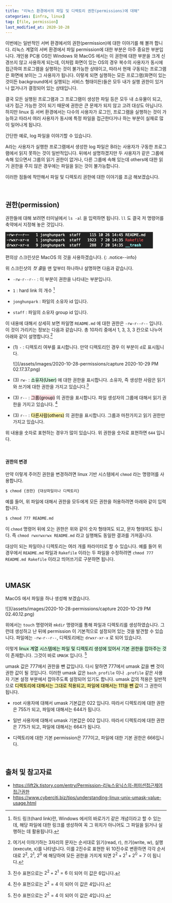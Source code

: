 ```yaml
---
title: "리눅스 환경에서의 파일 및 디렉토리 권한(permissions)에 대해"
categories: [infra, linux]
tag: [file, permission]
last_modified_at: 2020-10-28
---
```

이번에는 일반적인 서버 환경에서의 권한(permission)에 대한 이야기를 해 볼까 합니다. 리눅스 계열의 서버 환경에서 파일 permission에 대한 부분은 아주 중요한 부분입니다. 개인용 PC용 OS인 Windows 와 MacOS 에서는 이 권한에 대한 부분을 크게 신경쓰지 않고 사용하게 되는데, 이처럼 화면이 있는 OS의 경우 복수의 사용자가 동시에 접근하여 프로그램을 실행하는 것이 불가능한 상태이고, 따라서 현재 구동되는 프로그램은 화면에 보이는 그 사용자가 됩니다. 이렇게 되면 실행하는 모든 프로그램(화면이 있는 것이든 background에서 실행되는 서비스 형태이든)들은 모두 내가 실행 권한이 있거나 없거나가 결정되어 있는 상태입니다. 

결국 모든 실행된 프로그램과 그 프로그램이 생성한 파일 등은 모두 내 소유물이 되고, 내가 접근 가능한 것이 되기 때문에 권한은 큰 문제가 되지 않고 고려 대상도 아닙니다. 하지만 linux 등 서버 환경에서는 다수의 사용자가 로그인, 프로그램을 실행하는 것이 가능하고 따라서 여러 사용자가 동시에 특정 파일을 접근한다거나 하는 부분이 실재로 많이 일어나게 됩니다.

간단한 예로, log 파일을 이야기할 수 있습니다. 

A라는 사용자가 실행한 프로그램에서 생성한 log 파일은 B라는 사용자가 구동한 프로그램에서 읽지 못하는 것이 일반적입니다. 뒤에서 설명하겠지만 두 사용자가 같은 그룹에 속해 있으면서 그룹의 읽기 권한이 없거나, 다른 그룹에 속해 있는데 others에 대한 읽기 권한을 주지 않은 경우에는 파일을 읽는 것이 불가능합니다. 

이러한 점들에 착안해서 파일 및 디렉토리 권한에 대한 이야기를 조금 해보겠습니다.

<br/>

## 권한(permission)

권한들에 대해 보려면 터미널에서 `ls -al` 을 입력하면 됩니다. `ll` 도 결국 저 명령어를 축약에서 지정해 놓은 것입니다. 

![](/assets/images/2020-10-28-permissions/capture%202020-10-28%20PM%2006.47.29.png)

편의상 스크린샷은 MacOS 의 것을 사용하겠습니다. 
{: .notice--info}

위 스크린샷의 *첫 줄*을 맨 앞부터 하나하나 설명하면 다음과 같습니다. 

- `-rw-r--r--` : 이 부분이 권한을 나타내는 부분입니다. 

- `1` : hard link 의 개수 [^1]

[^1]: 하드 링크(hard link)란, Windows 에서의 바로가기 같은 개념이라고 할 수 있는데, 해당 파일에 대한 링크를 생성하여 꼭 그 위치가 아니어도 그 파일을 읽거나 실행하는 데 활용됩니다.

- `jonghunpark` : 파일의 소유자 id 입니다.

- `staff` : 파일의 소유자 group id 입니다.

이 내용에 대해서 상세히 보면 파일명 `README.md` 에 대한 권한은 `-rw-r--r--` 입니다. 이 것이 가리키는 정보는 다음과 같습니다. 총 10자리 중에서 1, 3, 3, 3 칸으로 나누어 아래와 같이 설명합니다.[^2]

[^2]: 여기서 이야기하는 3자리의 문자는 순서대로 읽기(read, r), 쓰기(write, w), 실행(execute, x)를 나타냅니다. 이를 2진수로 표현한 뒤 10진수로 변환하면 각각 순서대로 $2^2$, $2^1$, $2^0$ 에 해당하여 모든 권한을 가지게 되면 $2^2 + 2^1 + 2^0 = 7$ 이 됩니다.

- (1) `-` : 디렉토리 여부를 표시합니다. 만약 디렉토리인 경우 이 부분이 `d`로 표시됩니다. 
   
   ![](/assets/images/2020-10-28-permissions/capture 2020-10-29 PM 02.17.37.png)

- (3) `rw-` : <mark style='background-color: #dcffe4'>소유자(User)</mark> 에 대한 권한을 표시합니다. 소유자, 즉 생성한 사람은 읽기와 쓰기에 대한 권한을 가지고 있습니다.[^3]

[^3]: 진수 표현으로는 $2^2 + 2^1 = 6$ 이 되어 이 값은 6입니다.

- (3) `r--` : <mark style='background-color: #ffdce0'>그룹(group)</mark> 의 권한을 표시합니다. 파일 생성자의 그룹에 대해서 읽기 권한을 가지고 있습니다. [^4]

[^4]: 진수 표현으로는 $2^2 = 4$ 이 되어 이 값은 4입니다.

- (3) `r--` : <mark style='background-color: #fff5b1'>다른사람(others)</mark> 의 권한을 표시합니다. 그룹과 마찬가지고 읽기 권한만 가지고 있습니다. 

위 내용을 숫자로 표현하는 경우가 많이 있습니다. 위 권한을 숫자로 표현하면 `644` 입니다.

<br/>

#### 권한의 변경

만약 이렇게 주어진 권한을 변경하려면 linux 기반 시스템에서 `chmod` 라는 명령어를 사용합니다. 

```sh
$ chmod {권한} {대상파일이나 디렉토리}
```

예를 들어, 위 파일에 대해서 권한을 모두에게 모든 권한을 허용하려면 아래와 같이 입력합니다.

```sh
$ chmod 777 README.md
```

이 `chmod` 명령어 뒤에 오는 권한은 위와 같이 숫자 형태여도 되고, 문자 형태여도 됩니다. 즉 `chmod rwxrwxrwx README.md` 라고 실행해도 동일한 결과를 가져옵니다. 

대상이 되는 파일이나 디렉토리는 여러 개를 파라미터로 할 수 있습니다. 예를 들어 위 경우에서 `README.md` 파일과 `Rakefile` 이라는 두 파일을 수정하려면 `chmod 777 README.md Rakefile` 이라고 띄어쓰기로 구분하면 됩니다. 

<br/>

## UMASK

MacOS 에서 파일을 하나 생성해 보겠습니다. 

![](/assets/images/2020-10-28-permissions/capture 2020-10-29 PM 02.40.12.png)

위에서는 `touch` 명령어와 `mkdir` 명령어를 통해 파일과 디렉토리를 생성하였습니다. 그런데 생성하고 난 뒤에 permission 이 기본적으로 설정되어 있는 것을 발견할 수 있습니다. 파일에는 `-rw-r--r--`, 디렉토리에는 `drwxr-xr-x` 로 되어 있습니다. 

이렇게 <mark style='background-color: #dcffe4'>linux 계열 시스템에는 파일 및 디렉토리 생성에 있어서 기본 권한을 잡아주는 것</mark>이 존재합니다. 그것이 바로 `UMASK` 입니다. [^4]

[^4]: 여기서는 일반적인 경우에 대해서만 이야기하겠습니다. 만약 본인이 사용하는 ubuntu, centos 등 OS에 따른 상세한 부분을 확인하고자 한다면 해당 부분을 꼭 찾아보시기 바랍니다.

umask 값은 777에서 권한을 뺀 값입니다. 다시 말하면 777에서 umask 값을 뺀 것이 권한 값이 될 것입니다. 이러한 umask 값은 `bash_profile` 이나 `.profile` 같은 사용자 기본 설정 부분에서 잡아주도록 설정되어 있기도 합니다. umask 값의 적용은 일반적으로 <mark style='background-color: #fff5b1'>디렉토리에 대해서는 그대로 적용되고, 파일에 대해서는 111을 뺀 값</mark>이 그 권한이 됩니다.

- root 사용자에 대해서 umask 기본값은 022 입니다. 따라서 디렉토리에 대한 권한은 755가 되고, 파일에 대해서는 644가 됩니다.

- 일반 사용자에 대해서 umask 기본값은 002 입니다. 따라서 디렉토리에 대한 권한은 775가 되고, 파일에 대해서는 664가 됩니다.

- 디렉토리에 대한 기본 permission은 777이고, 파일에 대한 기본 권한은 666입니다.

<br/>

## 출처 및 참고자료

- <https://lift2k.tistory.com/entry/Permission-리눅스유닉스의-퍼미션접근제어접근권한>
- <https://www.cyberciti.biz/tips/understanding-linux-unix-umask-value-usage.html>